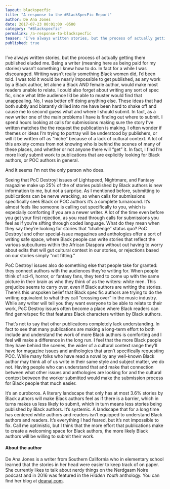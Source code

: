 ```yaml
---
layout: blackspecfic
title: "A response to the #BlackSpecFic Report"
author: De Ana Jones
date: 2017-07-23 00:01:00 -0500
category: "#Blackspecfic"
permalink: /a-response-to-blackspecfic
teaser: "I’ve always written stories, but the process of actually getting them published eluded me."
published: true
---
```


I’ve always written stories, but the process of actually getting them published eluded me. Being a writer (meaning here as being paid for my stories) wasn’t something I knew how to do. In fact for a while I was discouraged. Writing wasn’t really something Black women did, I’d been told. I was told it would be nearly impossible to get published, as any work by a Black author, let alone a Black AND female author, would make most readers unable to relate. I could also forget about writing any sort of spec fic, since what little audience I’d be able to muster would find that unappealing. No, I was better off doing anything else. These ideas that had both subtly and blatantly drilled into me have been hard to shake off and cause me to second guess what and where I should submit. In fact, as a new writer one of the main problems I have is finding out where to submit. I spend hours looking at calls for submissions making sure the story I’ve written matches the the request the publication is making. I often wonder if themes or ideas I’m trying to portray will be understood by publishers, or will it be written off as “niche” because of a lack of cultural context. A lot of this anxiety comes from not knowing who is behind the scenes of many of these places, and whether or not anyone there will “get” it. In fact, I find I’m more likely submit work to  publications that are explicitly looking for Black authors, or POC authors in general.

And it seems I’m not the only person who does.

Seeing that PoC Destroy! issues of Lightspeed, Nightmare, and Fantasy magazine make up 25% of the of stories published by Black authors is new information to me, but not a surprise. As I mentioned before, submitting to publications can be nerve wracking, so when calls for submissions specifically seek Black or POC authors it’s a complete turnaround. It’s almost feels like someone is calling out specifically to you, which is especially comforting if you are a newer writer. A lot of the time even before you get your first rejection, as you read through calls for submissions you feel as if you’re sifting through coded language. What do they mean when they say they’re looking for stories that “challenge” status quo? PoC Destroy! and other special-issue magazines and anthologies offer a sort of writing safe space, where Black people can write stories that reflect the various subcultures within the African Diaspora without out having to worry about edits that will gut cultural context in our stories, or rejections based on our stories simply “not fitting.”

PoC Destroy! issues also do something else that people take for granted: they connect authors with the audiences they’re writing for. When people think of sci-fi, horror, or fantasy fans, they tend to come up with the same picture in their brain as who they think of as the writers: white men. This prejudice seems to carry over, even if Black authors are writing the stories. There’s this unspoken belief that Black spec fic authors are trying to do the writing equivalent to what they call “crossing over” in the music industry. While any writer will tell you they want everyone to be able to relate to their work, PoC Destroy issues often become a place where Black readers can find genre/spec fic that features Black characters written by Black authors.

That’s not to say that other publications completely lack understanding. In fact to see that many publications are making a long-term effort to both include and understand the work of more Black authors is comforting and I feel will make a difference in the long run. I feel that the more Black people they have behind the scenes, the wider of a cultural context range they’ll have for magazine issues and anthologies that aren’t specifically requesting POC. While many folks who have read a novel by any well-known Black author may think all of us write in their same style and subject matter, we do not. Having people who can understand that and make that connection between what other issues and anthologies are looking for and the cultural context between the worker submitted would make the submission process for Black people that much easier.

It’s an ouroboros. A literary landscape that only has at most 3.6% stories by Black authors will make Black authors feel as if there is a barrier, which in turns makes us less likely to submit, which in turn means less stories being published by Black authors. It’s systemic. A landscape that for a long time has centered white authors and readers isn’t equipped to understand Black authors and readers. It’s everything I had feared, but it’s not impossible to fix. Call me optimistic, but I think that the more effort that publications make to create a welcoming space for Black authors, the more likely Black authors will be willing to submit their work.

#### About the author

De Ana Jones is a writer from Southern California who in elementary school learned that the stories in her head were easier to keep track of on paper. She currently likes to talk about nerdy things on the Nerdgasm Noire podcast and in 2016 was featured in the _Hidden Youth_ anthology. You can find her blog at [deanaj.com](http://deanaj.com).
